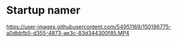 # Startup namer

https://user-images.githubusercontent.com/54951169/150196775-a0dbbfb5-d355-4873-ae3c-83d344300f85.MP4
